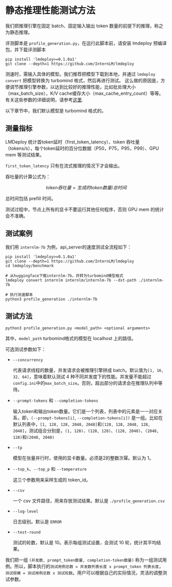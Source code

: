 # 静态推理性能测试方法

我们把推理引擎在固定 batch、固定输入输出 token 数量的前提下的推理，称之为静态推理。

评测脚本是 `profile_generation.py`，在运行此脚本前，请安装 lmdeploy 预编译包，并下载评测脚本

```shell
pip install 'lmdeploy>=0.1.0a1'
git clone --depth=1 https://github.com/InternLM/lmdeploy
```

测速时，需输入具体的模型。我们推荐把模型下载到本地，并通过 `lmdeploy convert` 把模型转换为 turbomind 格式，然后再进行测试。
这么做的原因是，方便调节推理引擎参数，以达到比较好的推理性能，比如批处理大小（max_batch_size），K/V cache缓存大小（max_cache_entry_count）等等。有关这些参数的详细说明，请参考[这里](../turbomind_config.md).

以下章节中，我们默认模型是 turbomind 格式的。

## 测量指标

LMDeploy 统计首token延时（first_token_latency）、token 吞吐量（tokens/s），每个token延时的百分位数据（P50，P75，P95，P99）、GPU mem 等测试结果。

`first_token_latency` 只有在流式推理的情况下才会输出。

吞吐量的计算公式为：

$$
token吞吐量 = 生成的token数量 / 总时间
$$

总时间包括 prefill 时间。

测试过程中，节点上所有的显卡不要运行其他任何程序，否则 GPU mem 的统计会不准确。

## 测试案例

我们用 `internlm-7b` 为例，api_server的速度测试全流程如下：

```shell
pip install 'lmdeploy>=0.1.0a1'
git clone --depth=1 https://github.com/InternLM/lmdeploy
cd lmdeploy/benchmark

# 从huggingface下载internlm-7b，并转为turbomind模型格式
lmdeploy convert internlm internlm/internlm-7b --dst-path ./internlm-7b

# 执行测速脚本
python3 profile_generation ./internlm-7b
```

## 测试方法

```shell
python3 profile_generation.py <model_path> <optional arguments>
```

其中，`model_path` turbomind格式的模型在 localhost 上的路径。

可选测试参数如下：

- `--concurrency`

  代表请求线程的数量，并发请求会被推理引擎拼成 batch。默认值为`[1, 16, 32, 64]`，意味着默认测试 4 种不同并发度下的性能。并发量不能超过`config.ini`中的`max_batch_size`。否则，超出部分的请求会在推理队列中等待。

- `--prompt-tokens` 和 `--completion-tokens`

  输入token和输出token数量。它们是一个列表，列表中的元素是一一对应关系，即，`(--prompt-tokens[i]`, `--completion-tokens[i])` 是一组。比如在默认列表中，`[1, 128, 128, 2048, 2048]`和`[128, 128, 2048, 128, 2048]`，测试组合分别是，`(1, 128)`、`(128, 128)`、`(128, 2048)`、`(2048, 128)`和`(2048, 2048)`

- `--tp`

  模型在张量并行时，使用的显卡数量。必须是2的整数次幂。默认为 1。

- `--top_k`、`--top_p` 和 `--temperature`

  这三个参数用来采样生成的 token_id。

- `--csv`

  一个 csv 文件路径，用来存放测试结果。默认是 `./profile_generation.csv`

- `--log-level`

  日志级别。默认是 `ERROR`

- `--test-round`

  测试的轮数，默认是 10。表示每组测试设置，会测试 10 轮，统计其平均结果。

我们把一组 `(并发数, prompt_token数量, completion-token数量)` 称为一组测试用例。所以，脚本执行的`测试用例总数 = 并发数列表长度 x prompt_token 列表长度`，`测试规模 = 测试用例总数 x 测试轮数`。用户可以根据自己的实际情况，灵活的调整测试参数。

